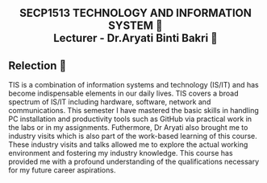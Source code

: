 <h2><p align = "center" >SECP1513 TECHNOLOGY AND INFORMATION SYSTEM 💾<br/>
Lecturer - Dr.Aryati Binti Bakri 💁<p/></h2>
<h2>Relection 💬</h2>
TIS is a combination of information systems and technology (IS/IT) and has become indispensable elements in our daily lives. TIS covers a broad spectrum of IS/IT including hardware, software, network and communications. This semester I have mastered the basic skills in handling PC installation and productivity tools such as GitHub via practical work in the labs or in my assignments. Futhermore, Dr Aryati also brought me to industry visits which is also part of the work-based learning of this course. These industry visits and talks allowed me to explore the actual working environment and fostering my industry knowledge. This course has provided me with a profound understanding of the qualifications necessary for my future career aspirations.
